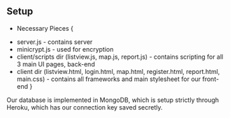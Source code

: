 ## Setup

- Necessary Pieces {
* server.js - contains server
* minicrypt.js - used for encryption
* client/scripts dir (listview.js, map.js, report.js) - contains scripting for all 3 main UI pages, back-end
* client dir (listview.html, login.html, map.html, register.html, report.html, main.css) - contains all frameworks and main stylesheet for our front-end
}

Our database is implemented in MongoDB, which is setup strictly through Heroku, which has our connection key saved secretly.